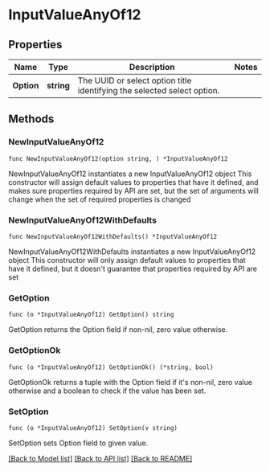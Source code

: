 # InputValueAnyOf12

## Properties

Name | Type | Description | Notes
------------ | ------------- | ------------- | -------------
**Option** | **string** | The UUID or select option title identifying the selected select option. | 

## Methods

### NewInputValueAnyOf12

`func NewInputValueAnyOf12(option string, ) *InputValueAnyOf12`

NewInputValueAnyOf12 instantiates a new InputValueAnyOf12 object
This constructor will assign default values to properties that have it defined,
and makes sure properties required by API are set, but the set of arguments
will change when the set of required properties is changed

### NewInputValueAnyOf12WithDefaults

`func NewInputValueAnyOf12WithDefaults() *InputValueAnyOf12`

NewInputValueAnyOf12WithDefaults instantiates a new InputValueAnyOf12 object
This constructor will only assign default values to properties that have it defined,
but it doesn't guarantee that properties required by API are set

### GetOption

`func (o *InputValueAnyOf12) GetOption() string`

GetOption returns the Option field if non-nil, zero value otherwise.

### GetOptionOk

`func (o *InputValueAnyOf12) GetOptionOk() (*string, bool)`

GetOptionOk returns a tuple with the Option field if it's non-nil, zero value otherwise
and a boolean to check if the value has been set.

### SetOption

`func (o *InputValueAnyOf12) SetOption(v string)`

SetOption sets Option field to given value.



[[Back to Model list]](../README.md#documentation-for-models) [[Back to API list]](../README.md#documentation-for-api-endpoints) [[Back to README]](../README.md)


